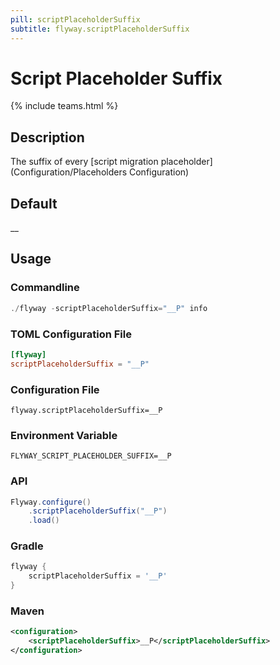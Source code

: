 ```yaml
---
pill: scriptPlaceholderSuffix
subtitle: flyway.scriptPlaceholderSuffix
---
```


# Script Placeholder Suffix
{% include teams.html %}

## Description
The suffix of every [script migration placeholder](Configuration/Placeholders Configuration)

## Default
__

## Usage

### Commandline
```powershell
./flyway -scriptPlaceholderSuffix="__P" info
```

### TOML Configuration File
```toml
[flyway]
scriptPlaceholderSuffix = "__P"
```

### Configuration File
```properties
flyway.scriptPlaceholderSuffix=__P
```

### Environment Variable
```properties
FLYWAY_SCRIPT_PLACEHOLDER_SUFFIX=__P
```

### API
```java
Flyway.configure()
    .scriptPlaceholderSuffix("__P")
    .load()
```

### Gradle
```groovy
flyway {
    scriptPlaceholderSuffix = '__P'
}
```

### Maven
```xml
<configuration>
    <scriptPlaceholderSuffix>__P</scriptPlaceholderSuffix>
</configuration>
```
